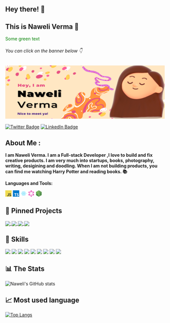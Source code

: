 ## Hey there! :wave:
## This is Naweli Verma :raising_hand:

<span style="color: green"> Some green text </span>


###### You can click on the banner below :point_down:
[![Naweli's GitHub Banner](./assets/GitHubHeader.png)](https://naweli777.github.io/masterportfolio/)

[![Twitter Badge](https://img.shields.io/badge/Twitter-Profile-informational?style=flat&logo=twitter&logoColor=white&color=1CA2F1)](https://twitter.com/naweli_verma)
[![LinkedIn Badge](https://img.shields.io/badge/LinkedIn-Profile-informational?style=flat&logo=linkedin&logoColor=white&color=0D76A8)](https://www.linkedin.com/in/naweli-verma-2a0374176/)

## About Me :
**I am Naweli Verma. I am a Full-stack Developer ,I love to build and fix creative products. I am very much into startups, books, photography, writing, desigining and doodling. When I am not building products, you can find me watching Harry Potter and reading books. :books:**

**Languages and Tools:**  

<code><img height="20" src="https://raw.githubusercontent.com/github/explore/80688e429a7d4ef2fca1e82350fe8e3517d3494d/topics/javascript/javascript.png"></code>
<code><img height="20" src="https://raw.githubusercontent.com/github/explore/80688e429a7d4ef2fca1e82350fe8e3517d3494d/topics/typescript/typescript.png"></code>
<code><img height="20" src="https://raw.githubusercontent.com/github/explore/80688e429a7d4ef2fca1e82350fe8e3517d3494d/topics/react/react.png"></code>
<code><img height="20" src="https://raw.githubusercontent.com/github/explore/5c058a388828bb5fde0bcafd4bc867b5bb3f26f3/topics/graphql/graphql.png"></code>
<code><img height="20" src="https://raw.githubusercontent.com/github/explore/80688e429a7d4ef2fca1e82350fe8e3517d3494d/topics/nodejs/nodejs.png"></code>  

## :pushpin: Pinned Projects ##

<a href="https://github.com/naweli777/masterportfolio.git">
  <img align="center" src="https://github-readme-stats.vercel.app/api/pin/?username=naweli777&repo=masterportfolio&theme=radical" />
</a>
<a href="https://github.com/naweli777/Covid-Tracker.git">
  <img align="center" src="https://github-readme-stats.vercel.app/api/pin/?username=naweli777&repo=Covid-Tracker&theme=radical" />
</a>
<a href="https://github.com/naweli777/Notice-Board.git">
  <img align="center"  src="https://github-readme-stats.vercel.app/api/pin/?username=naweli777&repo=Notice-Board&theme=radical" />
</a>
<a href="https://github.com/naweli777/Color-Flipper.git">
  <img align="center"  src="https://github-readme-stats.vercel.app/api/pin/?username=naweli777&repo=Color-Flipper&theme=radical" />
</a>

## 💼 Skills


![](https://img.shields.io/badge/Code-Ionic-informational?style=flat&logo=ionic&logoColor=white&color=FD428E)
![](https://img.shields.io/badge/Code-React-informational?style=flat&logo=react&logoColor=white&color=FD428E)
![](https://img.shields.io/badge/Code-Redux-informational?style=flat&logo=Redux&logoColor=white&color=FD428E)
![](https://img.shields.io/badge/Code-JavaScript-informational?style=flat&logo=JavaScript&logoColor=white&color=FD428E)
![](https://img.shields.io/badge/Code-TypeScript-informational?style=flat&logo=TypeScript&logoColor=white&color=FD428E)
![](https://img.shields.io/badge/Code-MongoDB-informational?style=flat&logo=MongoDB&logoColor=white&color=FD428E)
![](https://img.shields.io/badge/Code-MySQL-informational?style=flat&logo=MySQL&logoColor=white&color=FD428E)
![](https://img.shields.io/badge/Code-HTML-informational?style=flat&logo=HTML&logoColor=white&color=FD428E)
![](https://img.shields.io/badge/Code-CSS-informational?style=flat&logo=CSS&logoColor=white&color=FD428E)



## :bar_chart: The Stats

![Naweli's GitHub stats](https://github-readme-stats.vercel.app/api?username=naweli777&count_private=true&show_icons=true&theme=radical)


## :chart_with_upwards_trend: Most used language 

[![Top Langs](https://github-readme-stats.vercel.app/api/top-langs/?username=naweli777&theme=radical)](https://github.com/naweli777/masterportfolio.git)

